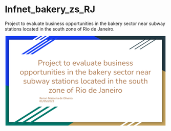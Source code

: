 # Infnet_bakery_zs_RJ
Project to evaluate business opportunities in the bakery sector near subway stations located in the south zone of Rio de Janeiro.

<div align="center">
<img src="https://github.com/renanmassena/Infnet_bakery_zs_RJ/blob/main/Business%20opportunities%20near%20the%20metro%20stations%20located%20in%20the%20south%20zone%20of%20Rio%20de%20Janeiro.pdf" width="500px" />
</div>
